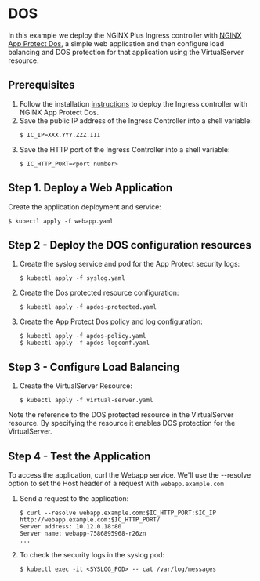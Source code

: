 # DOS

In this example we deploy the NGINX Plus Ingress controller with [NGINX App Protect Dos](https://www.nginx.com/products/nginx-app-protect-dos/), a simple web application and then configure load balancing and DOS protection for that application using the VirtualServer resource.

## Prerequisites

1. Follow the installation [instructions](../../docs/installation.md) to deploy the Ingress controller with NGINX App Protect Dos.
1. Save the public IP address of the Ingress Controller into a shell variable:
    ```
    $ IC_IP=XXX.YYY.ZZZ.III
    ```
1. Save the HTTP port of the Ingress Controller into a shell variable:
    ```
    $ IC_HTTP_PORT=<port number>
    ```

## Step 1. Deploy a Web Application

Create the application deployment and service:
```
$ kubectl apply -f webapp.yaml
```

## Step 2 - Deploy the DOS configuration resources

1. Create the syslog service and pod for the App Protect security logs:
    ```
    $ kubectl apply -f syslog.yaml
    ```
2. Create the Dos protected resource configuration:
    ```
    $ kubectl apply -f apdos-protected.yaml
    ```
3. Create the App Protect Dos policy and log configuration:
    ```
    $ kubectl apply -f apdos-policy.yaml
    $ kubectl apply -f apdos-logconf.yaml
    ```

## Step 3 - Configure Load Balancing

1. Create the VirtualServer Resource:
    ```
    $ kubectl apply -f virtual-server.yaml
    ```
Note the reference to the DOS protected resource in the VirtualServer resource. By specifying the resource it enables DOS protection for the VirtualServer.

## Step 4 - Test the Application

To access the application, curl the Webapp service. We'll use the --resolve option to set the Host header of a request with `webapp.example.com`

1. Send a request to the application:
    ```
    $ curl --resolve webapp.example.com:$IC_HTTP_PORT:$IC_IP http://webapp.example.com:$IC_HTTP_PORT/
    Server address: 10.12.0.18:80
    Server name: webapp-7586895968-r26zn
    ...
    ```

1. To check the security logs in the syslog pod:
    ```
    $ kubectl exec -it <SYSLOG_POD> -- cat /var/log/messages
    ```
